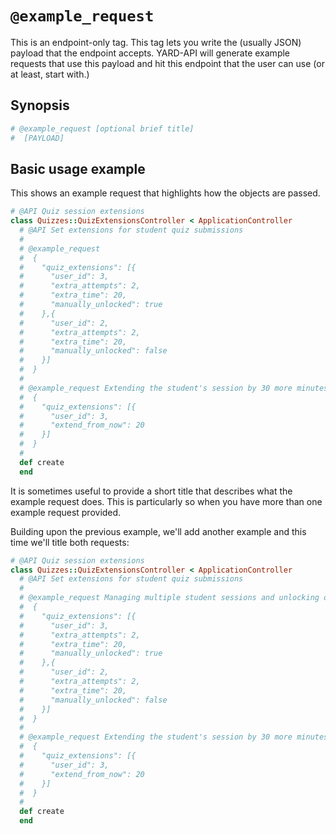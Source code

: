 # `@example_request`

This is an endpoint-only tag. This tag lets you write the (usually JSON) payload that the endpoint accepts. YARD-API will generate example requests that use this payload and hit this endpoint that the user can use (or at least, start with.)

## Synopsis

```ruby
# @example_request [optional brief title]
#  [PAYLOAD]
```

## Basic usage example

This shows an example request that highlights how the objects are passed.

```ruby
# @API Quiz session extensions
class Quizzes::QuizExtensionsController < ApplicationController
  # @API Set extensions for student quiz submissions
  #
  # @example_request
  #  {
  #    "quiz_extensions": [{
  #      "user_id": 3,
  #      "extra_attempts": 2,
  #      "extra_time": 20,
  #      "manually_unlocked": true
  #    },{
  #      "user_id": 2,
  #      "extra_attempts": 2,
  #      "extra_time": 20,
  #      "manually_unlocked": false
  #    }]
  #  }
  #
  # @example_request Extending the student's session by 30 more minutes.
  #  {
  #    "quiz_extensions": [{
  #      "user_id": 3,
  #      "extend_from_now": 20
  #    }]
  #  }
  #
  def create
  end
```

It is sometimes useful to provide a short title that describes what the example request does. This is particularly so when you have more than one example request provided.

Building upon the previous example, we'll add another example and this time we'll title both requests:

```ruby
# @API Quiz session extensions
class Quizzes::QuizExtensionsController < ApplicationController
  # @API Set extensions for student quiz submissions
  #
  # @example_request Managing multiple student sessions and unlocking one of them.
  #  {
  #    "quiz_extensions": [{
  #      "user_id": 3,
  #      "extra_attempts": 2,
  #      "extra_time": 20,
  #      "manually_unlocked": true
  #    },{
  #      "user_id": 2,
  #      "extra_attempts": 2,
  #      "extra_time": 20,
  #      "manually_unlocked": false
  #    }]
  #  }
  #
  # @example_request Extending the student's session by 30 more minutes.
  #  {
  #    "quiz_extensions": [{
  #      "user_id": 3,
  #      "extend_from_now": 20
  #    }]
  #  }
  #
  def create
  end
```
